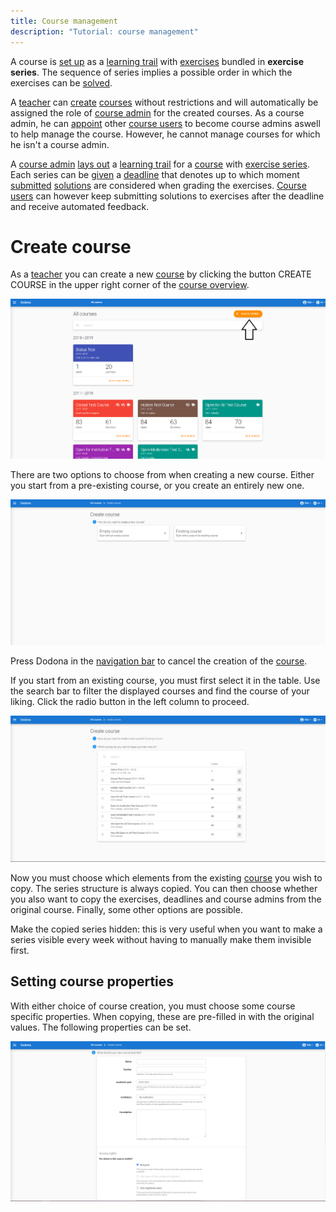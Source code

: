 ```yaml
---
title: Course management
description: "Tutorial: course management"
---
```


A course is [set up](#setup-learning-trail) as a [learning trail](#learning-trail) with [exercises](/en/for-students#exercise) bundled in **exercise series**. The sequence of series implies a possible order in which the exercises can be [solved](/en/for-students#solution).

A [teacher](/en/user-management#teacher) can [create](#create-course) [courses](#course) without restrictions and will automatically be assigned the role of [course admin](#course-admin) for the created courses. As a course admin, he can [appoint](#appoint-course-admin) other [course users](#course-users) to become course admins aswell to help manage the course. However, he cannot manage courses for which he isn't a course admin.

A [course admin](#course-admin) [lays out](#lay-out-learning-trail) a [learning trail](#learning-trail) for a [course](#course) with [exercise series](#exercise-series). Each series can be [given](#exercise-series-deadline) a [deadline](#deadline) that denotes up to which moment [submitted](/en/for-students#submit-solution) [solutions](/en/for-students#solution) are considered when grading the exercises. [Course users](#course-users) can however keep submitting solutions to exercises after the deadline and receive automated feedback.

# Create course

As a [teacher](/en/user-management#teacher) you can create a new [course](#course) by clicking the button <span class="guilabel">CREATE COURSE</span> in the upper right corner of the [course overview](#course-overview).

![create course](./create-course.png)

There are two options to choose from when creating a new course. Either you start from a pre-existing course, or you create an entirely new one.

![new course menu](./new-course-menu.png)

Press <span class="guilabel">Dodona<span> in the [navigation bar](/en/for-students#navigation-bar) to cancel the creation of the [course](#course).

If you start from an existing course, you must first select it in the table. Use the search bar to filter the displayed courses and find the course of your liking. Click the radio button in the left column to proceed.

![choose existing course](./choose-existing-course.png)

Now you must choose which elements from the existing [course](#course) you wish to copy. The series structure is always copied. You can then choose whether you also want to copy the exercises, deadlines and course admins from the original course. Finally, some other options are possible.

<span class="guilabel">Make the copied series hidden</span>: this is very useful when you want to make a series visible every week without having to manually make them invisible first.


## Setting course properties

With either choice of course creation, you must choose some course specific properties. When copying, these are pre-filled in with the original values. The following properties can be set.

![image](./course-properties.png)
